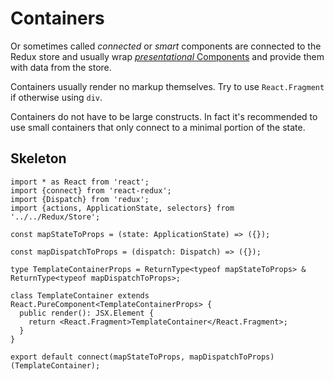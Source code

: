 # Containers

Or sometimes called _connected_ or _smart_ components are connected to the Redux store and usually wrap [_presentational_ Components](Components.md) and provide them with data from the store.

Containers usually render no markup themselves. Try to use `React.Fragment` if otherwise using `div`.

Containers do not have to be large constructs. In fact it's recommended to use small containers that only connect to a minimal portion of the state.

## Skeleton
```tsx
import * as React from 'react';
import {connect} from 'react-redux';
import {Dispatch} from 'redux';
import {actions, ApplicationState, selectors} from '../../Redux/Store';

const mapStateToProps = (state: ApplicationState) => ({});

const mapDispatchToProps = (dispatch: Dispatch) => ({});

type TemplateContainerProps = ReturnType<typeof mapStateToProps> & ReturnType<typeof mapDispatchToProps>;

class TemplateContainer extends React.PureComponent<TemplateContainerProps> {
  public render(): JSX.Element {
    return <React.Fragment>TemplateContainer</React.Fragment>;
  }
}

export default connect(mapStateToProps, mapDispatchToProps)(TemplateContainer);
```
